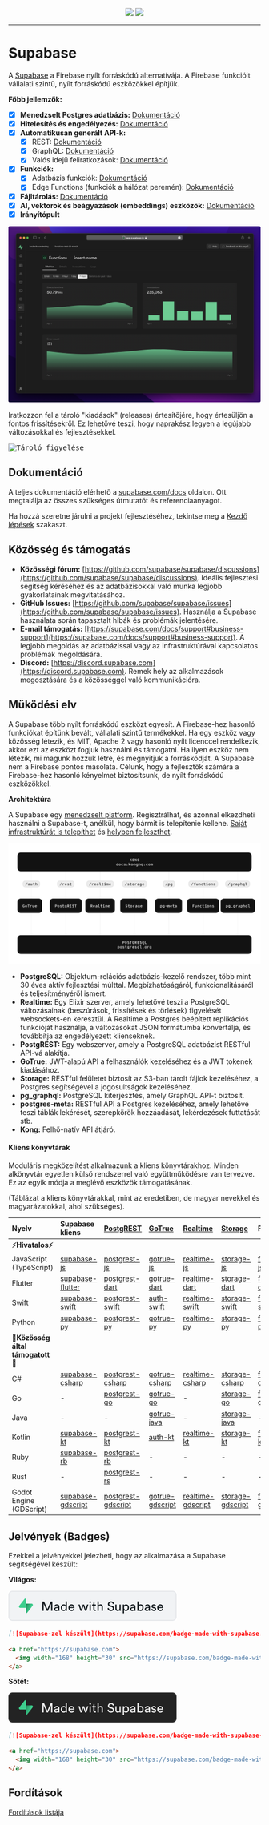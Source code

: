 <p align="center">
<img src="https://user-images.githubusercontent.com/8291514/213727234-cda046d6-28c6-491a-b284-b86c5cede25d.png#gh-light-mode-only">
<img src="https://user-images.githubusercontent.com/8291514/213727225-56186826-bee8-43b5-9b15-86e839d89393.png#gh-dark-mode-only">
</p>

---

# Supabase

A [Supabase](https://supabase.com) a Firebase nyílt forráskódú alternatívája. A Firebase funkcióit vállalati szintű, nyílt forráskódú eszközökkel építjük.

**Főbb jellemzők:**

- [x] **Menedzselt Postgres adatbázis:** [Dokumentáció](https://supabase.com/docs/guides/database)
- [x] **Hitelesítés és engedélyezés:** [Dokumentáció](https://supabase.com/docs/guides/auth)
- [x] **Automatikusan generált API-k:**
    - [x] REST: [Dokumentáció](https://supabase.com/docs/guides/api)
    - [x] GraphQL: [Dokumentáció](https://supabase.com/docs/guides/graphql)
    - [x] Valós idejű feliratkozások: [Dokumentáció](https://supabase.com/docs/guides/realtime)
- [x] **Funkciók:**
    - [x] Adatbázis funkciók: [Dokumentáció](https://supabase.com/docs/guides/database/functions)
    - [x] Edge Functions (funkciók a hálózat peremén): [Dokumentáció](https://supabase.com/docs/guides/functions)
- [x] **Fájltárolás:** [Dokumentáció](https://supabase.com/docs/guides/storage)
- [x] **AI, vektorok és beágyazások (embeddings) eszközök:** [Dokumentáció](https://supabase.com/docs/guides/ai)
- [x] **Irányítópult**

![Supabase irányítópult](https://raw.githubusercontent.com/supabase/supabase/master/apps/www/public/images/github/supabase-dashboard.png)

Iratkozzon fel a tároló "kiadások" (releases) értesítőjére, hogy értesüljön a fontos frissítésekről. Ez lehetővé teszi, hogy naprakész legyen a legújabb változásokkal és fejlesztésekkel.

<kbd><img src="https://raw.githubusercontent.com/supabase/supabase/d5f7f413ab356dc1a92075cb3cee4e40a957d5b1/web/static/watch-repo.gif" alt="Tároló figyelése"/></kbd>

## Dokumentáció

A teljes dokumentáció elérhető a [supabase.com/docs](https://supabase.com/docs) oldalon. Ott megtalálja az összes szükséges útmutatót és referenciaanyagot.

Ha hozzá szeretne járulni a projekt fejlesztéséhez, tekintse meg a [Kezdő lépések](./../DEVELOPERS.md) szakaszt.

## Közösség és támogatás

*   **Közösségi fórum:** [https://github.com/supabase/supabase/discussions](https://github.com/supabase/supabase/discussions). Ideális fejlesztési segítség kéréséhez és az adatbázisokkal való munka legjobb gyakorlatainak megvitatásához.
*   **GitHub Issues:** [https://github.com/supabase/supabase/issues](https://github.com/supabase/supabase/issues). Használja a Supabase használata során tapasztalt hibák és problémák jelentésére.
*   **E-mail támogatás:** [https://supabase.com/docs/support#business-support](https://supabase.com/docs/support#business-support). A legjobb megoldás az adatbázissal vagy az infrastruktúrával kapcsolatos problémák megoldására.
*   **Discord:** [https://discord.supabase.com](https://discord.supabase.com). Remek hely az alkalmazások megosztására és a közösséggel való kommunikációra.

## Működési elv

A Supabase több nyílt forráskódú eszközt egyesít. A Firebase-hez hasonló funkciókat építünk bevált, vállalati szintű termékekkel. Ha egy eszköz vagy közösség létezik, és MIT, Apache 2 vagy hasonló nyílt licenccel rendelkezik, akkor ezt az eszközt fogjuk használni és támogatni. Ha ilyen eszköz nem létezik, mi magunk hozzuk létre, és megnyitjuk a forráskódját. A Supabase nem a Firebase pontos másolata. Célunk, hogy a fejlesztők számára a Firebase-hez hasonló kényelmet biztosítsunk, de nyílt forráskódú eszközökkel.

**Architektúra**

A Supabase egy [menedzselt platform](https://supabase.com/dashboard). Regisztrálhat, és azonnal elkezdheti használni a Supabase-t, anélkül, hogy bármit is telepítenie kellene. [Saját infrastruktúrát is telepíthet](https://supabase.com/docs/guides/hosting/overview) és [helyben fejleszthet](https://supabase.com/docs/guides/local-development).

![Architektúra](./../apps/docs/public/img/supabase-architecture.svg)

*   **PostgreSQL:** Objektum-relációs adatbázis-kezelő rendszer, több mint 30 éves aktív fejlesztési múlttal. Megbízhatóságáról, funkcionalitásáról és teljesítményéről ismert.
*   **Realtime:** Egy Elixir szerver, amely lehetővé teszi a PostgreSQL változásainak (beszúrások, frissítések és törlések) figyelését websockets-en keresztül. A Realtime a Postgres beépített replikációs funkcióját használja, a változásokat JSON formátumba konvertálja, és továbbítja az engedélyezett klienseknek.
*   **PostgREST:** Egy webszerver, amely a PostgreSQL adatbázist RESTful API-vá alakítja.
*   **GoTrue:** JWT-alapú API a felhasználók kezeléséhez és a JWT tokenek kiadásához.
*   **Storage:** RESTful felületet biztosít az S3-ban tárolt fájlok kezeléséhez, a Postgres segítségével a jogosultságok kezeléséhez.
*   **pg_graphql:** PostgreSQL kiterjesztés, amely GraphQL API-t biztosít.
*   **postgres-meta:** RESTful API a Postgres kezeléséhez, amely lehetővé teszi táblák lekérését, szerepkörök hozzáadását, lekérdezések futtatását stb.
*   **Kong:** Felhő-natív API átjáró.

#### Kliens könyvtárak

Moduláris megközelítést alkalmazunk a kliens könyvtárakhoz. Minden alkönyvtár egyetlen külső rendszerrel való együttműködésre van tervezve. Ez az egyik módja a meglévő eszközök támogatásának.

(Táblázat a kliens könyvtárakkal, mint az eredetiben, de magyar nevekkel és magyarázatokkal, ahol szükséges).

| Nyelv                       | Supabase kliens                                                     | [PostgREST](https://www.postgresql.org/)                                                                         | [GoTrue](https://github.com/supabase/gotrue)                                                                                | [Realtime](https://github.com/supabase/realtime)                                                                              | [Storage](https://github.com/supabase/storage-api)                                                                                 | Functions                                                                               |
| :-------------------------- | :------------------------------------------------------------------ | :-------------------------------------------------------------------------------- | :------------------------------------------------------------------------------------ | :----------------------------------------------------------------------------------- | :-------------------------------------------------------------------------------------- | :----------------------------------------------------------------------------------- |
| **⚡️Hivatalos⚡️**      |                                                                     |                                                                                   |                                                                                      |                                                                                     |                                                                                        |                                                                                      |
| JavaScript (TypeScript)     | [supabase-js](https://github.com/supabase/supabase-js)               | [postgrest-js](https://github.com/supabase/postgrest-js)                             | [gotrue-js](https://github.com/supabase/gotrue-js)                                     | [realtime-js](https://github.com/supabase/realtime-js)                                 | [storage-js](https://github.com/supabase/storage-js)                                   | [functions-js](https://github.com/supabase/functions-js)                             |
| Flutter                     | [supabase-flutter](https://github.com/supabase/supabase-flutter)     | [postgrest-dart](https://github.com/supabase/postgrest-dart)                         | [gotrue-dart](https://github.com/supabase/gotrue-dart)                                 | [realtime-dart](https://github.com/supabase/realtime-dart)                             | [storage-dart](https://github.com/supabase/storage-dart)                               | [functions-dart](https://github.com/supabase/functions-dart)                         |
| Swift                      | [supabase-swift](https://github.com/supabase/supabase-swift)          | [postgrest-swift](https://github.com/supabase/supabase-swift/tree/main/Sources/PostgREST) | [auth-swift](https://github.com/supabase/supabase-swift/tree/main/Sources/Auth)     | [realtime-swift](https://github.com/supabase/supabase-swift/tree/main/Sources/Realtime) | [storage-swift](https://github.com/supabase/supabase-swift/tree/main/Sources/Storage) | [functions-swift](https://github.com/supabase/supabase-swift/tree/main/Sources/Functions) |
| Python                      | [supabase-py](https://github.com/supabase/supabase-py)               | [postgrest-py](https://github.com/supabase/postgrest-py)                             | [gotrue-py](https://github.com/supabase/gotrue-py)                                     | [realtime-py](https://github.com/supabase/realtime-py)                                 | [storage-py](https://github.com/supabase/storage-py)                                   | [functions-py](https://github.com/supabase/functions-py)                             |
| **💚Közösség által támogatott💚** |                                                                     |                                                                                   |                                                                                      |                                                                                     |                                                                                        |                                                                                      |
| C#                          | [supabase-csharp](https://github.com/supabase-community/supabase-csharp) | [postgrest-csharp](https://github.com/supabase-community/postgrest-csharp)           | [gotrue-csharp](https://github.com/supabase-community/gotrue-csharp)                 | [realtime-csharp](https://github.com/supabase-community/realtime-csharp)             | [storage-csharp](https://github.com/supabase-community/storage-csharp)                 | [functions-csharp](https://github.com/supabase-community/functions-csharp)           |
| Go                          | -                                                                   | [postgrest-go](https://github.com/supabase-community/postgrest-go)                     | [gotrue-go](https://github.com/supabase-community/gotrue-go)                           | -                                                                                   | [storage-go](https://github.com/supabase-community/storage-go)                       | [functions-go](https://github.com/supabase-community/functions-go)                   |
| Java                        | -                                                                   | -                                                                                   | [gotrue-java](https://github.com/supabase-community/gotrue-java)                       | -                                                                                   | [storage-java](https://github.com/supabase-community/storage-java)                   | -                                                                                   |
| Kotlin                      | [supabase-kt](https://github.com/supabase-community/supabase-kt)       | [postgrest-kt](https://github.com/supabase-community/supabase-kt/tree/master/Postgrest) | [auth-kt](https://github.com/supabase-community/supabase-kt/tree/master/Auth)         | [realtime-kt](https://github.com/supabase-community/supabase-kt/tree/master/Realtime)   | [storage-kt](https://github.com/supabase-community/supabase-kt/tree/master/Storage)   | [functions-kt](https://github.com/supabase-community/supabase-kt/tree/master/Functions) |
| Ruby                      | [supabase-rb](https://github.com/supabase-community/supabase-rb)      |      [postgrest-rb](https://github.com/supabase-community/postgrest-rb)                                                                             |    -                                                                                  |        -                                                                            |     -                                                                                 |          -                                                                          |
| Rust                      |      -                                                                 |       [postgrest-rs](https://github.com/supabase-community/postgrest-rs)                                                                            |      -                                                                                 |       -                                                                             |       -                                                                                |         -                                                                           |
| Godot Engine (GDScript)      |   [supabase-gdscript](https://github.com/supabase-community/godot-engine.supabase)                                                                  |        [postgrest-gdscript](https://github.com/supabase-community/postgrest-gdscript)                                                                            |        [gotrue-gdscript](https://github.com/supabase-community/gotrue-gdscript)                                                                                |    [realtime-gdscript](https://github.com/supabase-community/realtime-gdscript)                                                                                  |         [storage-gdscript](https://github.com/supabase-community/storage-gdscript)                                                                                 |  [functions-gdscript](https://github.com/supabase-community/functions-gdscript)                                                                                       |

## Jelvények (Badges)

Ezekkel a jelvényekkel jelezheti, hogy az alkalmazása a Supabase segítségével készült:

**Világos:**

![Supabase-zel készült](./../apps/www/public/badge-made-with-supabase.svg)

```md
[![Supabase-zel készült](https://supabase.com/badge-made-with-supabase.svg)](https://supabase.com)
```

```html
<a href="https://supabase.com">
  <img width="168" height="30" src="https://supabase.com/badge-made-with-supabase.svg" alt="Supabase-zel készült" />
</a>
```

**Sötét:**

![Supabase-zel készült (sötét verzió)](./../apps/www/public/badge-made-with-supabase-dark.svg)

```md
[![Supabase-zel készült](https://supabase.com/badge-made-with-supabase-dark.svg)](https://supabase.com)
```

```html
<a href="https://supabase.com">
  <img width="168" height="30" src="https://supabase.com/badge-made-with-supabase-dark.svg" alt="Supabase-zel készült" />
</a>
```

## Fordítások

[Fordítások listája](./languages.md)
